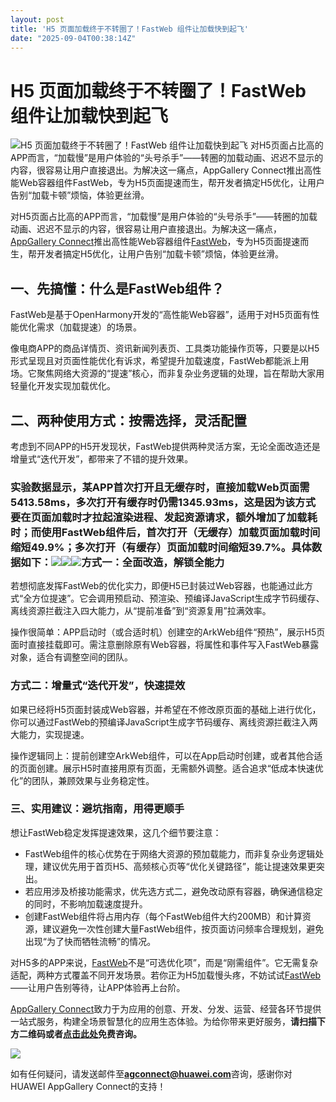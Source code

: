 ```yaml
---
layout: post
title: 'H5 页面加载终于不转圈了！FastWeb 组件让加载快到起飞'
date: "2025-09-04T00:38:14Z"
---
```

H5 页面加载终于不转圈了！FastWeb 组件让加载快到起飞
===============================

![H5 页面加载终于不转圈了！FastWeb 组件让加载快到起飞](https://img2024.cnblogs.com/blog/3637060/202509/3637060-20250903002129134-766881818.png) 对H5页面占比高的APP而言，“加载慢”是用户体验的“头号杀手”——转圈的加载动画、迟迟不显示的内容，很容易让用户直接退出。为解决这一痛点，AppGallery Connect推出高性能Web容器组件FastWeb，专为H5页面提速而生，帮开发者搞定H5优化，让用户告别“加载卡顿”烦恼，体验更丝滑。

对H5页面占比高的APP而言，“加载慢”是用户体验的“头号杀手”——转圈的加载动画、迟迟不显示的内容，很容易让用户直接退出。为解决这一痛点，[AppGallery Connect](https://developer.huawei.com/consumer/cn/service/josp/agc/index.html"%20\l%20"/?ha_source=bokeyuan&ha_sourceId=89000449)推出高性能Web容器组件[FastWeb](https://developer.huawei.com/consumer/cn/market/prod-detail/686766c4728d43cc9741728552a560bf/2adce9bbd4cb42d58a87e6add45594b3?ha_source=bokeyuan&ha_sourceId=89000449)，专为H5页面提速而生，帮开发者搞定H5优化，让用户告别“加载卡顿”烦恼，体验更丝滑。

**一、先搞懂：什么是FastWeb组件？​**
------------------------

FastWeb是基于OpenHarmony开发的“高性能Web容器”，适用于对H5页面有性能优化需求（加载提速）的场景。

像电商APP的商品详情页、资讯新闻列表页、工具类功能操作页等，只要是以H5形式呈现且对页面性能优化有诉求，希望提升加载速度，FastWeb都能派上用场。它聚焦网络大资源的“提速”核心，而非复杂业务逻辑的处理，旨在帮助大家用轻量化开发实现加载优化。

**二、两种使用方式：按需选择，灵活配置**
----------------------

考虑到不同APP的H5开发现状，FastWeb提供两种灵活方案，无论全面改造还是增量式“迭代开发”，都带来了不错的提升效果。​

### 实验数据显示，某APP首次打开且无缓存时，直接加载Web页面需5413.58ms，多次打开有缓存时仍需1345.93ms，这是因为该方式要在页面加载时才拉起渲染进程、发起资源请求，额外增加了加载耗时；而使用FastWeb组件后，首次打开（无缓存）加载**页面加载时间缩短49.9%；**多次打开（有缓存）**页面加载时间缩短39.7%**。具体数据如下：![](https://img2024.cnblogs.com/blog/3637060/202509/3637060-20250903001842634-791150633.png)![](https://img2024.cnblogs.com/blog/3637060/202509/3637060-20250903001842895-1893719304.png)**![](https://img2024.cnblogs.com/blog/3637060/202509/3637060-20250903001843416-484736744.png)方式一：全面改造，解锁全能力​**

若想彻底发挥FastWeb的优化实力，即便H5已封装过Web容器，也能通过此方式“全方位提速”。它会调用预启动、预渲染、预编译JavaScript生成字节码缓存、离线资源拦截注入四大能力，从“提前准备”到“资源复用”拉满效率。

操作很简单：APP启动时（或合适时机）创建空的ArkWeb组件“预热”，展示H5页面时直接挂载即可。需注意删除原有Web容器，将属性和事件写入FastWeb暴露对象，适合有调整空间的团队。​

### **方式二：增量式“迭代开发”，快速提效​**

如果已经将H5页面封装成Web容器，并希望在不修改原页面的基础上进行优化，你可以通过FastWeb的预编译JavaScript生成字节码缓存、离线资源拦截注入两大能力，实现提速。

操作逻辑同上：提前创建空ArkWeb组件，可以在App启动时创建，或者其他合适的页面创建。展示H5时直接用原有页面，无需额外调整。适合追求“低成本快速优化”的团队，兼顾效果与业务稳定性。​

### **三、实用建议：避坑指南，用得更顺手​**

想让FastWeb稳定发挥提速效果，这几个细节要注意：​

*   FastWeb组件的核心优势在于网络大资源的预加载能力，而非复杂业务逻辑处理，建议优先用于首页H5、高频核心页等“优化关键路径”，能让提速效果更突出。
*   若应用涉及桥接功能需求，优先选方式二，避免改动原有容器，确保通信稳定的同时，不影响加载速度提升。
*   创建FastWeb组件将占用内存（每个FastWeb组件大约200MB）和计算资源，建议避免一次性创建大量FastWeb组件，按页面访问频率合理规划，避免出现“为了快而牺牲流畅”的情况。​

对H5多的APP来说，[FastWeb](https://developer.huawei.com/consumer/cn/market/prod-detail/686766c4728d43cc9741728552a560bf/2adce9bbd4cb42d58a87e6add45594b3?ha_source=bokeyuan&ha_sourceId=89000449)不是“可选优化项”，而是“刚需组件”。它无需复杂适配，两种方式覆盖不同开发场景。​若你正为H5加载慢头疼，不妨试试[FastWeb](https://developer.huawei.com/consumer/cn/market/prod-detail/686766c4728d43cc9741728552a560bf/2adce9bbd4cb42d58a87e6add45594b3?ha_source=bokeyuan&ha_sourceId=89000449)——让用户告别等待，让APP体验再上台阶。

[AppGallery Connect](https://developer.huawei.com/consumer/cn/service/josp/agc/index.html"%20\l%20"/?ha_source=bokeyuan&ha_sourceId=89000449)致力于为应用的创意、开发、分发、运营、经营各环节提供一站式服务，构建全场景智慧化的应用生态体验。为给你带来更好服务，**请扫描下方二维码或者[点击此处](https://developer.huawei.com/consumer/cn/service/josp/agc/cqp/"%20\l%20"/replyQuestionnaire?preview=false&questionnaireId=1705281074780705728&fromOper=true?ha_source=bokeyuan&ha_sourceId=89000449)免费咨询。**

![](https://img2024.cnblogs.com/blog/3637060/202508/3637060-20250820131150259-2005228926.png)

如有任何疑问，请发送邮件至**agconnect@huawei.com**咨询，感谢你对HUAWEI AppGallery Connect的支持！